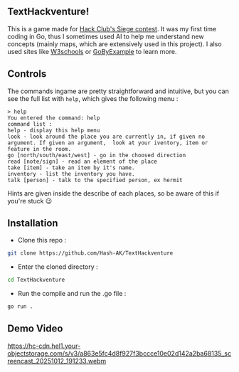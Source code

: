 ## TextHackventure!
This is a game made for [Hack Club's Siege contest](https://siege.hackclub.com). It was my first time coding in Go, thus I sometimes used AI to help me understand new concepts (mainly maps, which are extensively used in this project). I also used sites like [W3schools](https://www.w3schools.com/go/) or [GoByExample](https://gobyexample.com/) to learn more.

## Controls
The commands ingame are pretty straightforward and intuitive, but you can see the full list with ```help```, which gives the following menu : 
```goang
> help
You entered the command: help
command list :
help - display this help menu
look - look around the place you are currently in, if given no argument. If given an argument,  look at your iventory, item or feature in the room.
go [north/south/east/west] - go in the choosed direction
read [note/sign] - read an element of the place
take [item] - take an item by it's name.
inventory - list the inventory you have.
talk [person] - talk to the specified person, ex hermit
```

Hints are given inside the describe of each places, so be aware of this if you're stuck :wink: 

## Installation

- Clone this repo :
```bash
git clone https://github.com/Hash-AK/TextHackventure
```
- Enter the cloned directory : 
```bash 
cd TextHackventure
```
- Run the compile and run the .go file : 
```bash 
go run .
```
## Demo Video

https://hc-cdn.hel1.your-objectstorage.com/s/v3/a863e5fc4d8f927f3bccce10e02d142a2ba68135_screencast_20251012_191233.webm
